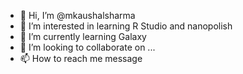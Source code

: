 - 👋 Hi, I’m @mkaushalsharma
- 👀 I’m interested in learning R Studio and nanopolish
- 🌱 I’m currently learning Galaxy
- 💞️ I’m looking to collaborate on ...
- 📫 How to reach me message

<!---
mkaushalsharma/mkaushalsharma is a ✨ special ✨ repository because its `README.md` (this file) appears on your GitHub profile.
You can click the Preview link to take a look at your changes.
--->
